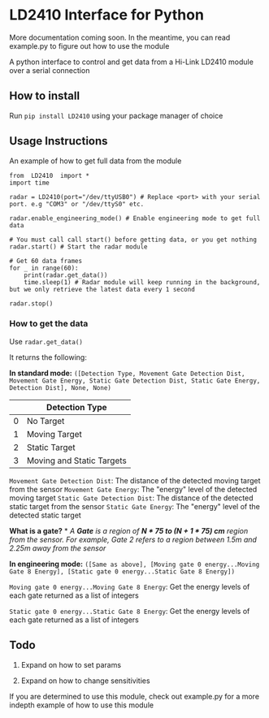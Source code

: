 
# LD2410 Interface for Python

  

 More documentation coming soon. In the meantime, you can read example.py to figure out how to use the module

A python interface to control and get data from a Hi-Link LD2410 module over a serial connection
  

## How to install

Run `pip install LD2410` using your package manager of choice

## Usage Instructions

An example of how to get full data from the module

```
from  LD2410  import *
import time

radar = LD2410(port="/dev/ttyUSB0") # Replace <port> with your serial port. e.g "COM3" or "/dev/ttyS0" etc. 

radar.enable_engineering_mode() # Enable engineering mode to get full data

# You must call call start() before getting data, or you get nothing
radar.start() # Start the radar module

# Get 60 data frames
for _ in range(60):
	print(radar.get_data())
	time.sleep(1) # Radar module will keep running in the background, but we only retrieve the latest data every 1 second

radar.stop()

```

### How to get the data

Use `radar.get_data()` 

It returns the following:

**In standard mode:**
`([Detection Type, Movement Gate Detection Dist, Movement Gate Energy, Static Gate Detection Dist, Static Gate Energy, Detection Dist], None, None)`

|   | Detection Type            |
|---|---------------------------|
| 0 | No Target                 |
| 1 | Moving Target             |
| 2 | Static Target             |
| 3 | Moving and Static Targets |

`Movement Gate Detection Dist`: The distance of the detected moving target from the sensor
`Movement Gate Energy`: The "energy" level of the detected moving target
`Static Gate Detection Dist`: The distance of the detected static target from the sensor
`Static Gate Energy`: The "energy" level of the detected static target


**What is a gate?**
\* *A **Gate** is a region of **N \* 75 to (N + 1 \* 75) cm** region from the sensor. For example, Gate 2 refers to a region between 1.5m and 2.25m away from the sensor*

**In engineering mode:**
`([Same as above], [Moving gate 0 energy...Moving Gate 8 Energy], [Static gate 0 energy...Static Gate 8 Energy])`

`Moving gate 0 energy...Moving Gate 8 Energy`: Get the energy levels of each gate returned as a list of integers

`Static gate 0 energy...Static Gate 8 Energy`: Get the energy levels of each gate returned as a list of integers

## Todo

1. Expand on how to set params

2. Expand on how to change sensitivities

If you are determined to use this module, check out example.py for a more indepth example of how to use this module

